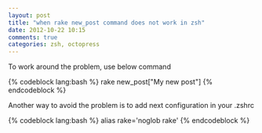 ```yaml
---
layout: post
title: "when rake new_post command does not work in zsh"
date: 2012-10-22 10:15
comments: true
categories: zsh, octopress
---
```


To work around the problem, use below command

{% codeblock lang:bash %}
rake new_post\["My new post"\]
{% endcodeblock %}

Another way to avoid the problem is to add next configuration in your .zshrc

{% codeblock lang:bash %}
alias rake='noglob rake'
{% endcodeblock %}

